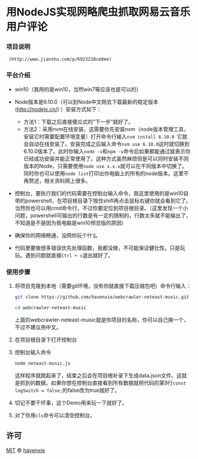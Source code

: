  # 用NodeJS实现网略爬虫抓取网易云音乐用户评论

### 项目说明
     (http://www.jianshu.com/p/6923210ce8ee)

### 平台介绍
- win10（我用的是win10，当然win7等应该也是可以的）

- Node版本是6.10.0（可以到Node中文网去下载最新的稳定版本     (http://nodejs.cn/)  ）安装方式如下：
    + 方法1：下载之后直接傻瓜式的“下一步”就好了。
    + 方法2：采用nvm在线安装，这需要你先安装nvm（node版本管理工具，安装它时需要配置环境变量）打开命令行输入`nvm install 6.10.0 `它就会自动在线安装了。安装完成之后输入命令`nvm use 6.10.0`这时就切换到6.10.0版本了。此时你输入`node -v`和`npm -v`命令后如果都能通过就表示你已经成功安装并能正常使用了。这种方式虽然麻烦但是可以同时安装不同版本的Node，只需要使用`node use x.x.x`就可以在不同版本中切换了。同时你也可以使用`node list`打印出你电脑上的所有的node版本。这里不再赘述，相关资料网上很多。

- 控制台，要执行我们的代码需要在控制台输入命令，我这里使用的是win10自带的powershell，在项目根目录下按住shift再点击鼠标右键你就会看到它了。当然你也可以用cmd命令行，不过你要定位到项目根目录。（这里发现一个小问题，powershell可输出的行数是有一定的限制的，行数太多就不能输出了，不知道是不是因为我电脑是win10预览版的原因）

- 确保你的网络畅通，没网你玩个什么

- 代码里要做很多错误优先处理函数，我都没做，不可能保证健壮性。只是玩玩。遇到问题就直接`Ctrl + c`退出就好了。

### 使用步骤

1. 将项目克隆到本地（需要git环境，没有你就直接下载压缩包吧）命令行输入：
    ```bash
    git clone https://github.com/havenxie/webcrawler-neteast-music.git webcrawler-neteast-music 
    
    cd webcrawler-neteast-music
    ```
    上面的webcrawler-neteast-music就是你项目的名称，你可以自己换一个，不过不建议用中文。

2. 在项目根目录下打开控制台

3. 控制台输入命令
    ```bash
    node neteast-music.js
    ```
    这样程序就跑起来了，结束之后会在项目根补录下生成data.json文件。这就是抓到的数据。如果你想在控制台直接看到所有数据就把代码的第9行`const logSwitch = false;`的false改为true就好了。

4. 切记不要干坏事，这个Demo用来玩一下就好了。

5. 对了你用`cls`命令可以清空控制台。

## 许可

[MIT](./LICENSE) &copy; [havenxie](http://github.com/havenxie)
